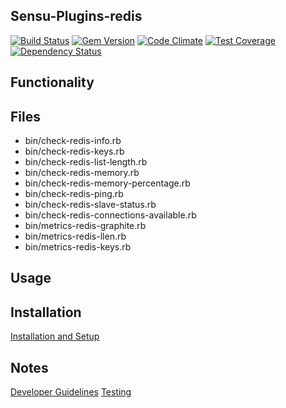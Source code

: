## Sensu-Plugins-redis

[![Build Status](https://travis-ci.org/sensu-plugins/sensu-plugins-redis.svg?branch=master)](https://travis-ci.org/sensu-plugins/sensu-plugins-redis)
[![Gem Version](https://badge.fury.io/rb/sensu-plugins-redis.svg)](http://badge.fury.io/rb/sensu-plugins-redis)
[![Code Climate](https://codeclimate.com/github/sensu-plugins/sensu-plugins-redis/badges/gpa.svg)](https://codeclimate.com/github/sensu-plugins/sensu-plugins-redis)
[![Test Coverage](https://codeclimate.com/github/sensu-plugins/sensu-plugins-redis/badges/coverage.svg)](https://codeclimate.com/github/sensu-plugins/sensu-plugins-redis)
[![Dependency Status](https://gemnasium.com/sensu-plugins/sensu-plugins-redis.svg)](https://gemnasium.com/sensu-plugins/sensu-plugins-redis)

## Functionality

## Files
 * bin/check-redis-info.rb
 * bin/check-redis-keys.rb
 * bin/check-redis-list-length.rb
 * bin/check-redis-memory.rb
 * bin/check-redis-memory-percentage.rb
 * bin/check-redis-ping.rb
 * bin/check-redis-slave-status.rb
 * bin/check-redis-connections-available.rb
 * bin/metrics-redis-graphite.rb
 * bin/metrics-redis-llen.rb
 * bin/metrics-redis-keys.rb

## Usage

## Installation

[Installation and Setup](http://sensu-plugins.io/docs/installation_instructions.html)

## Notes

[Developer Guidelines](http://sensu-plugins.io/docs/developer_guidelines.html)
[Testing](http://sensu-plugins.io/docs/testing.html)

